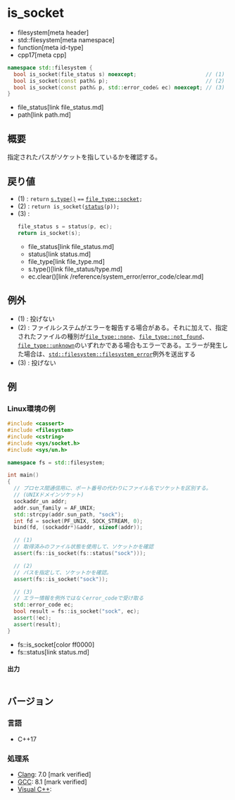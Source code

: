 # is_socket
* filesystem[meta header]
* std::filesystem[meta namespace]
* function[meta id-type]
* cpp17[meta cpp]

```cpp
namespace std::filesystem {
  bool is_socket(file_status s) noexcept;                      // (1)
  bool is_socket(const path& p);                               // (2)
  bool is_socket(const path& p, std::error_code& ec) noexcept; // (3)
}
```
* file_status[link file_status.md]
* path[link path.md]

## 概要
指定されたパスがソケットを指しているかを確認する。


## 戻り値
- (1) : `return` [`s.type()`](file_status/type.md) `==` [`file_type::socket`](file_type.md)`;`
- (2) : `return is_socket(`[`status`](status.md)`(p));`
- (3) :
    ```cpp
    file_status s = status(p, ec);
    return is_socket(s);
    ```
    * file_status[link file_status.md]
    * status[link status.md]
    * file_type[link file_type.md]
    * s.type()[link file_status/type.md]
    * ec.clear()[link /reference/system_error/error_code/clear.md]


## 例外
- (1) : 投げない
- (2) : ファイルシステムがエラーを報告する場合がある。それに加えて、指定されたファイルの種別が[`file_type::none`](file_type.md)、[`file_type::not_found`](file_type.md)、[`file_type::unknown`](file_type.md)のいずれかである場合もエラーである。エラーが発生した場合は、[`std::filesystem::filesystem_error`](filesystem_error.md)例外を送出する
- (3) : 投げない


## 例
### Linux環境の例
```cpp example
#include <cassert>
#include <filesystem>
#include <cstring>
#include <sys/socket.h>
#include <sys/un.h>

namespace fs = std::filesystem;

int main()
{
  // プロセス間通信用に、ポート番号の代わりにファイル名でソケットを区別する。
  // (UNIXドメインソケット)
  sockaddr_un addr;
  addr.sun_family = AF_UNIX;
  std::strcpy(addr.sun_path, "sock");
  int fd = socket(PF_UNIX, SOCK_STREAM, 0);
  bind(fd, (sockaddr*)&addr, sizeof(addr));

  // (1)
  // 取得済みのファイル状態を使用して、ソケットかを確認
  assert(fs::is_socket(fs::status("sock")));

  // (2)
  // パスを指定して、ソケットかを確認。
  assert(fs::is_socket("sock"));

  // (3)
  // エラー情報を例外ではなくerror_codeで受け取る
  std::error_code ec;
  bool result = fs::is_socket("sock", ec);
  assert(!ec);
  assert(result);
}
```
* fs::is_socket[color ff0000]
* fs::status[link status.md]

#### 出力
```
```

## バージョン
### 言語
- C++17

### 処理系
- [Clang](/implementation.md#clang): 7.0 [mark verified]
- [GCC](/implementation.md#gcc): 8.1 [mark verified]
- [Visual C++](/implementation.md#visual_cpp):
